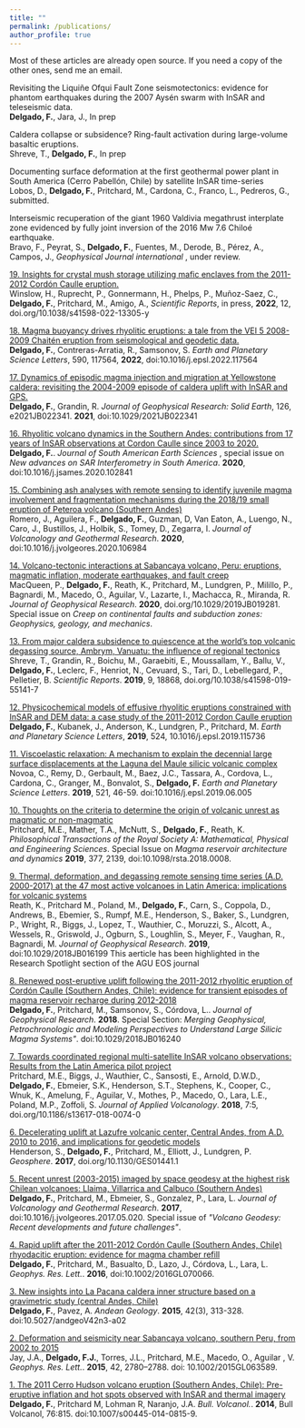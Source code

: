 ```yaml
---
title: ""
permalink: /publications/
author_profile: true
---
```


Most of these articles are already open source. If you need a copy of the other ones, send me an email.

Revisiting the Liquiñe Ofqui Fault Zone seismotectonics: evidence for phantom earthquakes during the 2007 Aysén swarm with InSAR and teleseismic data.<br>
**Delgado, F.**, Jara, J., In prep

Caldera collapse or subsidence? Ring-fault activation during large-volume basaltic eruptions.<br>
Shreve, T., **Delgado, F.**, In prep

Documenting surface deformation at the first geothermal power plant in South America (Cerro Pabellón, Chile) by satellite InSAR time-series<br>
Lobos, D., **Delgado, F.**, Pritchard, M., Cardona, C., Franco, L., Pedreros, G., submitted.

Interseismic recuperation of the giant 1960 Valdivia megathrust interplate zone evidenced by fully joint inversion of the 2016 Mw 7.6 Chiloé earthquake.<br>
Bravo, F., Peyrat, S., **Delgado, F.**, Fuentes, M., Derode, B., Pérez, A., Campos, J., <i>Geophysical Journal international </i>, under review.

[19. Insights for crystal mush storage utilizing mafic enclaves from the 2011-2012 Cordón Caulle eruption.](https://www.nature.com/articles/s41598-022-13305-y/)<br>
Winslow, H., Ruprecht, P., Gonnermann, H., Phelps, P., Muñoz-Saez, C., **Delgado, F.**, Pritchard, M., Amigo, A., <i>Scientific Reports</i>, in press, **2022**, 12, doi.org/10.1038/s41598-022-13305-y

[18. Magma buoyancy drives rhyolitic eruptions: a tale from the VEI 5 2008-2009 Chaitén eruption from seismological and geodetic data.](https://authors.elsevier.com/a/1f3mq_,1tQ2ki8)<br>
**Delgado, F.**, Contreras-Arratia, R., Samsonov, S. <i>Earth and Planetary Science Letters</i>, 590, 117564, **2022**, doi:10.1016/j.epsl.2022.117564

[17. Dynamics of episodic magma injection and migration at Yellowstone caldera: revisiting the 2004-2009 episode of  caldera uplift with InSAR and GPS.](https://doi.org/10.1029/2021JB022341)<br>
**Delgado, F.**, Grandin, R. <i>Journal of Geophysical Research: Solid Earth</i>, 126, e2021JB022341.  **2021**, doi:10.1029/2021JB022341

[16. Rhyolitic volcano dynamics in the Southern Andes: contributions from 17 years of InSAR observations at Cordon Caulle since 2003 to 2020.](https://www.sciencedirect.com/science/article/abs/pii/S0895981120303849)<br>
**Delgado, F.**.  <i>Journal of South American Earth Sciences </i>, special issue on <i>New advances on SAR Interferometry in South America</i>. **2020**, doi:10.1016/j.jsames.2020.102841

[15. Combining ash analyses with remote sensing to identify juvenile magma involvement and fragmentation mechanisms during the
2018/19 small eruption of Peteroa volcano (Southern Andes)](https://www.sciencedirect.com/science/article/abs/pii/S0377027320300913)<br>
Romero, J., Aguilera, F., **Delgado, F.**, Guzman, D, Van Eaton, A., Luengo, N., Caro, J., Bustillos, J., Holbik, S., Tomey, D., Zegarra, I. <i>Journal of Volcanology and Geothermal Research</i>. **2020**, doi:10.1016/j.jvolgeores.2020.106984

[14. Volcano-tectonic interactions at Sabancaya volcano, Peru: eruptions, magmatic inflation, moderate earthquakes, and fault creep](https://agupubs.onlinelibrary.wiley.com/doi/abs/10.1029/2019JB019281)<br>
MacQueen, P., **Delgado, F.**, Reath, K., Pritchard, M., Lundgren, P., Milillo, P., Bagnardi, M., Macedo, O., Aguilar, V., Lazarte, I.,  Machacca, R., Miranda, R.  <i>Journal of Geophysical Research</i>. **2020**, doi.org/10.1029/2019JB019281. Special issue on <i>Creep on continental faults and subduction zones: Geophysics, geology, and mechanics</i>.

[13. From major caldera subsidence to quiescence at the world’s top volcanic degassing source, Ambrym, Vanuatu: the influence of regional tectonics](https://www.nature.com/articles/s41598-019-55141-7/)<br>
Shreve, T., Grandin, R., Boichu, M., Garaebiti, E., Moussallam, Y., Ballu, V., **Delgado, F.**, Leclerc, F., Henriot, N., Cevuard, S., Tari, D., Lebellegard, P., Pelletier, B. <i>Scientific Reports</i>. **2019**, 9, 18868, doi.org/10.1038/s41598-019-55141-7

[12. Physicochemical models of effusive rhyolitic eruptions constrained with InSAR and DEM data: a case study of the 2011-2012 Cordon Caulle eruption](https://www.sciencedirect.com/science/article/abs/pii/S0012821X19304285)<br>
**Delgado, F.**, Kubanek, J., Anderson, K., Lundgren, P., Pritchard, M. <i>Earth and Planetary Science Letters</i>, **2019**, 524, 10.1016/j.epsl.2019.115736

[11. Viscoelastic relaxation: A mechanism to explain the decennial large surface displacements at the Laguna del Maule silicic volcanic complex](https://www.sciencedirect.com/science/article/pii/S0012821X19303383)<br>
Novoa, C., Remy, D., Gerbault, M., Baez, J.C., Tassara, A., Cordova, L., Cardona, C., Granger, M., Bonvalot, S., **Delgado, F.**  <i>Earth and Planetary Science Letters</i>. **2019**, 521, 46-59. doi:10.1016/j.epsl.2019.06.005

[10. Thoughts on the criteria to determine the origin of volcanic unrest as magmatic or non-magmatic](https://royalsocietypublishing.org/doi/10.1098/rsta.2018.0008)<br>
Pritchard, M.E., Mather, T.A., McNutt, S., **Delgado, F.**, Reath, K. <i>Philosophical Transactions of the Royal Society A: Mathematical, Physical and Engineering Sciences</i>. Special Issue on <i>Magma reservoir architecture and dynamics</i> **2019**, 377, 2139, doi:10.1098/rsta.2018.0008.

[9. Thermal, deformation, and degassing remote sensing time series (A.D. 2000-2017) at the 47 most active volcanoes in Latin America: implications for volcanic systems](https://agupubs.onlinelibrary.wiley.com/doi/full/10.1029/2018JB016199)<br>
Reath, K., Pritchard  M., Poland, M., **Delgado, F.**, Carn, S., Coppola, D., Andrews, B., Ebemier, S., Rumpf, M.E., Henderson, S., Baker, S., Lundgren, P., Wright, R., Biggs, J., Lopez, T., Wauthier, C.,  Moruzzi, S., Alcott, A., Wessels, R., Griswold, J., Ogburn, S., Loughlin, S., Meyer, F., Vaughan, R., Bagnardi, M. <i>Journal of Geophysical Research</i>. **2019**, doi:10.1029/2018JB016199
This aerticle has been highlighted in the Research Spotlight section of the AGU EOS journal 

[8. Renewed post-eruptive uplift following the 2011-2012 rhyolitic eruption of Cordón Caulle (Southern Andes, Chile): evidence for transient episodes of magma reservoir recharge during 2012-2018](https://agupubs.onlinelibrary.wiley.com/doi/abs/10.1029/2018JB016240)<br>
**Delgado, F.**, Pritchard, M., Samsonov, S., Córdova, L.. <i>Journal of Geophysical Research</i>. **2018**. Special Section: <i>Merging Geophysical, Petrochronologic and Modeling Perspectives to Understand Large Silicic Magma Systems"</i>. doi:10.1029/2018JB016240

[7. Towards coordinated regional multi-satellite InSAR volcano observations: Results from the Latin America pilot project](https://link.springer.com/article/10.1186/s13617-018-0074-0)<br>
Pritchard, M.E., Biggs, J., Wauthier, C., Sansosti, E., Arnold, D.W.D., **Delgado, F.**, Ebmeier, S.K., Henderson, S.T., Stephens, K., Cooper, C., Wnuk, K., Amelung, F., Aguilar, V., Mothes, P., Macedo, O., Lara, L.E., Poland, M.P., Zoffoli, S. <i>Journal of Applied Volcanology</i>. **2018**, 7:5, doi.org/10.1186/s13617-018-0074-0

[6. Decelerating uplift at Lazufre volcanic center, Central Andes, from A.D. 2010 to 2016, and implications for geodetic models](https://pubs.geoscienceworld.org/gsa/geosphere/article/13/5/1489/353561/decelerating-uplift-at-lazufre-volcanic-center)<br>
Henderson, S., **Delgado, F.**, Pritchard, M., Elliott, J., Lundgren, P. <i>Geosphere</i>. **2017**, doi.org/10.1130/GES01441.1

[5. Recent unrest (2003-2015) imaged by space geodesy at the highest risk Chilean volcanoes:  Llaima, Villarrica and Calbuco (Southern Andes)](https://www.sciencedirect.com/science/article/pii/S0377027317303086)<br>
**Delgado, F.**, Pritchard, M.,  Ebmeier, S., Gonzalez, P., Lara, L. <i>Journal of Volcanology and Geothermal Research</i>. **2017**, doi:10.1016/j.jvolgeores.2017.05.020. Special issue of <i>"Volcano Geodesy: Recent developments and future challenges"</i>.

[4. Rapid uplift after the 2011-2012 Cordón Caulle (Southern Andes, Chile) rhyodacitic eruption: evidence for magma chamber refill](https://agupubs.onlinelibrary.wiley.com/doi/abs/10.1002/2016GL070066)<br>
**Delgado, F.**, Pritchard, M., Basualto, D., Lazo, J., Córdova, L., Lara, L. <i>Geophys. Res. Lett.</i>. **2016**, doi:10.1002/2016GL070066.

[3. New insights into La Pacana caldera inner structure based on a gravimetric study (central Andes, Chile)](http://www.andeangeology.cl/index.php/revista1/article/view/V42n3-a02/html)<br>
**Delgado, F.**, Pavez, A. <i>Andean Geology</i>. **2015**, 42(3), 313-328. doi:10.5027/andgeoV42n3-a02

[2. Deformation and seismicity near Sabancaya volcano, southern Peru, from 2002 to 2015](http://onlinelibrary.wiley.com/doi/10.1002/2015GL063589/full)<br>
Jay, J.A., **Delgado, F.J.**, Torres,  J.L., Pritchard, M.E.,  Macedo,  O., Aguilar , V. <i>Geophys. Res. Lett.</i>. **2015**, 42, 2780–2788. doi: 10.1002/2015GL063589.

[1. The 2011 Cerro Hudson volcano eruption (Southern Andes, Chile):  Pre-eruptive inflation and hot spots observed with InSAR and thermal imagery](https://link.springer.com/article/10.1007/s00445-014-0815-9)<br>
**Delgado, F.**, Pritchard  M, Lohman  R, Naranjo,  J.A. <i>Bull. Volcanol.</i>. **2014**, Bull Volcanol, 76:815. doi:10.1007/s00445-014-0815-9.
